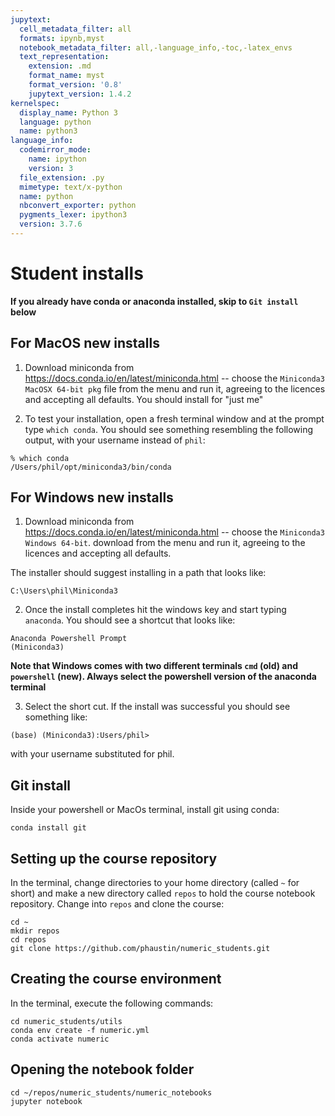 ```yaml
---
jupytext:
  cell_metadata_filter: all
  formats: ipynb,myst
  notebook_metadata_filter: all,-language_info,-toc,-latex_envs
  text_representation:
    extension: .md
    format_name: myst
    format_version: '0.8'
    jupytext_version: 1.4.2
kernelspec:
  display_name: Python 3
  language: python
  name: python3
language_info:
  codemirror_mode:
    name: ipython
    version: 3
  file_extension: .py
  mimetype: text/x-python
  name: python
  nbconvert_exporter: python
  pygments_lexer: ipython3
  version: 3.7.6
---
```


# Student installs

**If you already have conda or anaconda installed, skip to `Git install` below**



## For MacOS new installs


1. Download miniconda from  https://docs.conda.io/en/latest/miniconda.html  -- choose the `Miniconda3 MacOSX 64-bit pkg` file from the menu and run it, agreeing to the licences and accepting all defaults. You should install for "just me"

1. To test your installation, open a fresh terminal window and at the prompt type `which conda`.  You should see something resembling the following output, with your username instead of `phil`:

```
% which conda
/Users/phil/opt/miniconda3/bin/conda
```

## For Windows new installs

1. Download miniconda from  https://docs.conda.io/en/latest/miniconda.html  -- choose the `Miniconda3 Windows 64-bit`. download from the menu and run it, agreeing to the licences and accepting all defaults.

The installer should suggest installing in a path that looks like:

```
C:\Users\phil\Miniconda3
```

2. Once the install completes hit the windows key and start typing `anaconda`.  You should see a shortcut that looks like:

```
Anaconda Powershell Prompt
(Miniconda3)
```

**Note that Windows comes with two different terminals `cmd` (old) and `powershell` (new).  Always select the powershell version of the anaconda terminal**

3. Select the short cut.  If the install was successful you should see something like:

```
(base) (Miniconda3):Users/phil>
```
with your username substituted for phil.

## Git install

Inside your powershell or MacOs terminal, install git using conda:

```
conda install git
```

## Setting up the course repository

In the terminal, change directories to your home directory (called `~` for short) and make a new directory
called `repos` to hold the course notebook repository.  Change into `repos` and clone the course:

```
cd ~
mkdir repos
cd repos
git clone https://github.com/phaustin/numeric_students.git
```

## Creating the course environment

In the terminal, execute the following commands:

```
cd numeric_students/utils
conda env create -f numeric.yml
conda activate numeric
```

## Opening the notebook folder

```
cd ~/repos/numeric_students/numeric_notebooks
jupyter notebook
```
